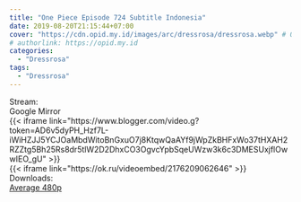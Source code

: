 ```yaml
---
title: "One Piece Episode 724 Subtitle Indonesia"
date: 2019-08-20T21:15:44+07:00
cover: "https://cdn.opid.my.id/images/arc/dressrosa/dressrosa.webp" # Optional, cover
# authorlink: https://opid.my.id
categories:
  - "Dressrosa"
tags:
  - "Dressrosa"
---
```

<div class="ui menu violet borderless inverted">
  <div class="header item active">
        Stream:
    </div>
  <a class="active item" data-tab="google">
    <i class="google drive icon"></i> Google
  </a>
  <a class="item nounderline" data-tab="mirror">
    <i class="odnoklassniki icon"></i> Mirror
  </a>
</div>
<div class="ui bottom attached tab segment active" style="border:0 !important;" data-tab="google">
{{< iframe link="https://www.blogger.com/video.g?token=AD6v5dyPH_Hzf7L-iWiHZJJ5YCJOaMbdWitoBnGxuO7j8KtqwQaAYf9jWpZkBHFxWo37tHXAH2RZZtg5Bh25Rs8dr5tlW2D2DhxCO3OgvcYpbSqeUWzw3k6c3DMESUxjflOwwIEO_gU" >}}
</div>
<div class="ui bottom attached tab segment" style="border:0 !important;" data-tab="mirror">
{{< iframe link="https://ok.ru/videoembed/2176209062646" >}}
</div>
<div class="ui menu violet borderless inverted">
  <div class="header item active">
        Downloads:
    </div>
  <a class="item nounderline" href="https://ouo.io/JFSt28" target="_blank" rel="dofollow"><i class="google drive icon"></i>
    Average 480p</a>
</div>